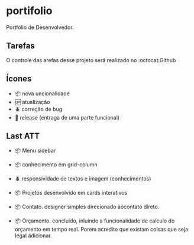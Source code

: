 # portifolio

Portfólio de Desenvolvedor.

## Tarefas

O controle das arefas desse projeto será realizado no :octocat:Github

## Ícones

- :package: nova uncionalidade
- :up: atualização
- :beetle: correção de bug
- :checkered_flag: release (entraga de uma parte funcional)

## Last ATT

- :package: Menu sidebar

- :package: conhecimento em grid-column
- :beetle: responsividade de textos e imagem (conhecimentos)

- :package: Projetos desenvolvido em cards interativos

- :package: Contato. designer simples direcionado aocontato direto.

- :package: Orçamento. concluido, inluindo a funcionalidade de calculo do orçamento em tempo real.
  Porem acredito que existam coisas que seja legal adicionar.

